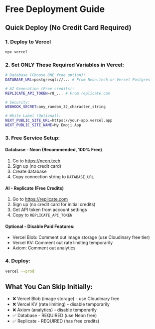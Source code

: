 # Free Deployment Guide

## Quick Deploy (No Credit Card Required)

### 1. Deploy to Vercel
```bash
npx vercel
```

### 2. Set ONLY These Required Variables in Vercel:

```bash
# Database (Choose ONE free option):
DATABASE_URL=postgresql://... # From Neon.tech or Vercel Postgres

# AI Generation (Free credits):
REPLICATE_API_TOKEN=r8_... # From replicate.com

# Security:
WEBHOOK_SECRET=any_random_32_character_string

# White Label (Optional):
NEXT_PUBLIC_SITE_URL=https://your-app.vercel.app
NEXT_PUBLIC_SITE_NAME=My Emoji App
```

### 3. Free Service Setup:

#### Database - Neon (Recommended, 100% Free)
1. Go to https://neon.tech
2. Sign up (no credit card)
3. Create database
4. Copy connection string to `DATABASE_URL`

#### AI - Replicate (Free Credits)
1. Go to https://replicate.com
2. Sign up (no credit card for initial credits)
3. Get API token from account settings
4. Copy to `REPLICATE_API_TOKEN`

#### Optional - Disable Paid Features:
- Vercel Blob: Comment out image storage (use Cloudinary free tier)
- Vercel KV: Comment out rate limiting temporarily
- Axiom: Comment out analytics

### 4. Deploy:
```bash
vercel --prod
```

## What You Can Skip Initially:
- ❌ Vercel Blob (image storage) - use Cloudinary free
- ❌ Vercel KV (rate limiting) - disable temporarily
- ❌ Axiom (analytics) - disable temporarily
- ✅ Database - REQUIRED (use Neon free)
- ✅ Replicate - REQUIRED (has free credits)
